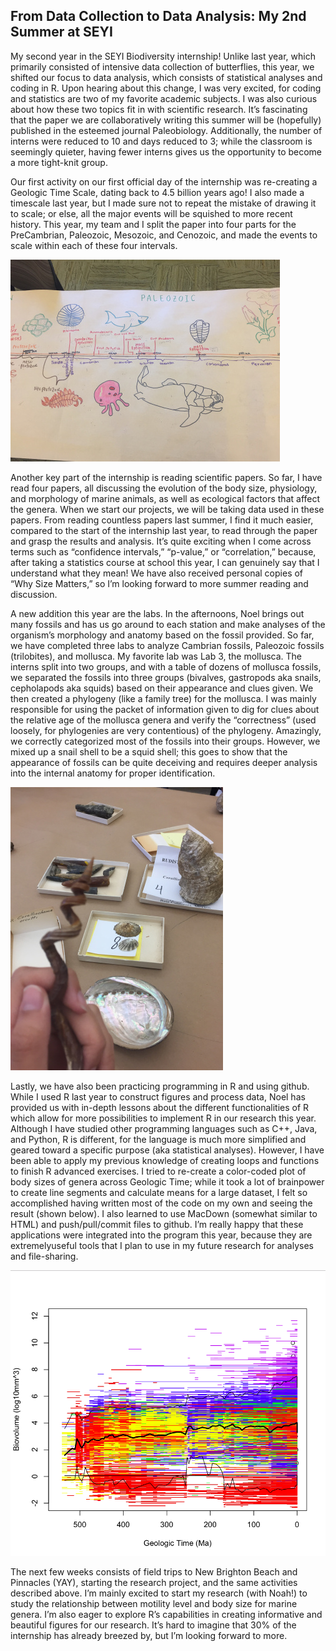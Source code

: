 ## From Data Collection to Data Analysis: My 2nd Summer at SEYI ##

My second year in the SEYI Biodiversity internship! Unlike last year, which primarily consisted of intensive data collection of butterflies, this year, we shifted our focus to data analysis, which consists of statistical analyses and coding in R. Upon hearing about this change, I was very excited, for coding and statistics are two of my favorite academic subjects. I was also curious about how these two topics fit in with scientific research. It’s fascinating that the paper we are collaboratively writing this summer will be (hopefully) published in the esteemed journal Paleobiology. Additionally, the number of interns were reduced to 10 and days reduced to 3; while the classroom is seemingly quieter, having fewer interns gives us the opportunity to become a more tight-knit group.

Our first activity on our first official day of the internship was re-creating a Geologic Time Scale, dating back to 4.5 billion years ago! I also made a timescale last year, but I made sure not to repeat the mistake of drawing it to scale; or else, all the major events will be squished to more recent history.  This year, my team and I split the paper into four parts for the PreCambrian, Paleozoic, Mesozoic, and Cenozoic, and made the events to scale within each of these four intervals. 

![Paleozoic Era for Geologic Time Scale](Images/Blog_Geologic_Scale.jpg)

Another key part of the internship is reading scientific papers. So far, I have read four papers, all discussing the evolution of the body size, physiology, and morphology of marine animals, as well as ecological factors that affect the genera. When we start our projects, we will be taking data used in these papers. From reading countless papers last summer, I find it much easier, compared to the start of the internship last year, to read through the paper and grasp the results and analysis. It’s quite exciting when I come across terms such as “confidence intervals,” “p-value,” or “correlation,” because, after taking a statistics course at school this year, I can genuinely say that I understand what they mean! We have also received personal copies of “Why Size Matters,” so I’m looking forward to more summer reading and discussion.

A new addition this year are the labs. In the afternoons, Noel brings out many fossils and has us go around to each station and make analyses of the organism’s morphology and anatomy based on the fossil provided. So far, we have completed three labs to analyze  Cambrian fossils, Paleozoic fossils (trilobites), and mollusca. My favorite lab was Lab 3, the mollusca. The interns split into two groups, and with a table of dozens of mollusca fossils, we separated the fossils into three groups (bivalves, gastropods aka snails, cepholapods aka squids) based on their appearance and clues given. We then created a phylogeny (like a family tree) for the mollusca. I was mainly responsible for using the packet of information given to dig for clues about the relative age of the mollusca genera and verify the “correctness” (used loosely, for phylogenies are very contentious) of the phylogeny. Amazingly, we correctly categorized most of the fossils into their groups. However, we mixed up a snail shell to be a squid shell; this goes to show that the appearance of fossils can be quite deceiving and requires deeper analysis into the internal anatomy for proper identification.   

![Mollusca Lab](Images/Blog_Mollusca_Lab.jpg)

Lastly, we have also been practicing programming in R and using github. While I used R last year to construct figures and process data, Noel has provided us with in-depth lessons about the different functionalities of R which allow for more possibilities to implement R in our research this year. Although I have studied other programming languages such as C++, Java, and Python, R is different, for the language is much more simplified and geared toward a specific purpose (aka statistical analyses). However, I have been able to apply my previous knowledge of creating loops and functions to finish R advanced exercises. I tried to re-create a color-coded plot of body sizes of genera across Geologic Time; while it took a lot of brainpower to create line segments and calculate means for a large dataset, I felt so accomplished having written most of the code on my own and seeing the result (shown below). I also learned to use MacDown (somewhat similar to HTML) and push/pull/commit files to github. I’m really happy that these applications were integrated into the program this year, because they are extremelyuseful tools that I plan to use in my future research for analyses and file-sharing.
  
![Body Size Plot](Images/Blog_Body_Size_Plot.png)
  
The next few weeks consists of field trips to New Brighton Beach and Pinnacles (YAY), starting the research project, and the same activities described above. I’m mainly excited to start my research (with Noah!) to study the relationship between motility level and body size for marine genera. I’m also eager to explore R’s capabilities in creating informative and beautiful figures for our research. It’s hard to imagine that 30% of the internship has already breezed by, but I’m looking forward to more.
